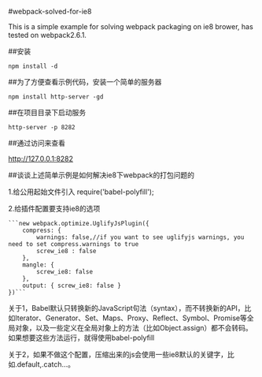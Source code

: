 #webpack-solved-for-ie8

This is a simple example for solving webpack packaging on ie8 brower, has tested on webpack2.6.1.

##安装

`npm install -d`

##为了方便查看示例代码，安装一个简单的服务器

`npm install http-server -gd`


##在项目目录下启动服务

`http-server -p 8282`

##通过访问来查看

http://127.0.0.1:8282

##谈谈上述简单示例是如何解决ie8下webpack的打包问题的

1.给公用起始文件引入 require('babel-polyfill');

2.给插件配置要支持ie8的选项

    ```new webpack.optimize.UglifyJsPlugin({
        compress: {
            warnings: false,//if you want to see uglifyjs warnings, you need to set compress.warnings to true
            screw_ie8 : false
        },
        mangle: {
            screw_ie8: false
        },
        output: { screw_ie8: false }
    })```

关于1，Babel默认只转换新的JavaScript句法（syntax），而不转换新的API，比如Iterator、Generator、Set、Maps、Proxy、Reflect、Symbol、Promise等全局对象，以及一些定义在全局对象上的方法（比如Object.assign）都不会转码。如果想要这些方法运行，就得使用babel-polyfill

关于2，如果不做这个配置，压缩出来的js会使用一些ie8默认的关键字，比如.default,.catch...。

